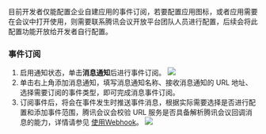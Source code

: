 目前开发者仅能配置企业自建应用的事件订阅，若要配置应用图标，或者应用需要在会议中打开使用，则需要联系腾讯会议开放平台团队人员进行配置，后续会将此配置功能开放给开发者自行配置。

### 事件订阅
1. 启用通知状态，单击**消息通知**后进行事件订阅。
![](https://qcloudimg.tencent-cloud.cn/raw/6623dbaef95bc17b25875b92fb81e8a6.png)
2. 单击右上角添加消息通知，填写消息通知名称、接收消息通知的 URL 地址、选择需要订阅的事件类型，即可完成消息事件订阅。
3. 订阅事件后，将会在事件发生时推送事件消息，根据实际需要选择是否进行配置和添加事件范围，腾讯会议会校验 URL 服务是否具备解析腾讯会议回调消息的能力，详情请参见 [使用Webhook](https://cloud.tencent.com/document/product/1095/51605)。
![](https://qcloudimg.tencent-cloud.cn/raw/4f0fa3998f74ef7194f5f9521ee01d04.png)
